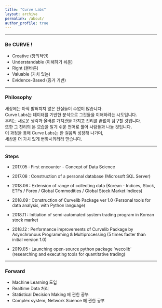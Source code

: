 ```yaml
---
title: "Curve Labs"
layout: archive
permalink: /about/
author_profile: true
---
```

  
---  
  
### Be CURVE !  
  
- Creative (창의적인)  
- Understandable (이해하기 쉬운)  
- Right (올바른)  
- Valuable (가치 있는)  
- Evidence-Based (증거 기반)  
  
---  
  
### Philosophy
  
세상에는 아직 밝혀지지 않은 진실들이 수없이 많습니다.   
Curve Labs는 데이터를 기반한 분석으로 그것들을 이해하려는 시도입니다.    
우리는 새로운 생각과 올바른 가치관을 가지고 진리를 끝없이 탐구할 것입니다.  
또한 그 진리의 본 모습을 알기 쉬운 언어로 풀어 사람들과 나눌 것입니다.  
이 과정을 통해 Curve Labs는 한 걸음씩 성장해 나가며,  
세상을 더 가치 있게 변화시키리라 믿습니다.   
 
---  
 
### Steps

- 2017.05 : First encounter - Concept of Data Science  
- 2017.08 : Construction of a personal database (Microsoft SQL Server)  
  
  
- 2018.06 : Extension of range of collecting data (Korean - Indices, Stock, ETFs / Forex / Global Commodities / Global Stock Market Indices)  
- 2018.09 : Construction of Curvelib Package ver 1.0 (Personal tools for data analysis, with Python language)  
- 2018.11 : Initiation of semi-automated system trading program in Korean stock market
- 2018.12 : Performance improvements of Curvelib Package by Asynchronous Programming & Multiprocessing (5 times faster than initial version 1.0)  
  
   
- 2019.05 : Launching open-source python package 'wecolib' (researching and executing tools for quantitative trading)  
  
---
 
### Forward

- Machine Learning 도입  
- Realtime Data 처리  
- Statistical Decision Making 에 관한 공부  
- Complex system, Network Science 에 관한 공부  
  
